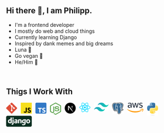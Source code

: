 <h2>Hi there 👋, I am Philipp.</h2>
<ul>
  <li>I'm a frontend developer</li>
  <li>I mostly do web and cloud things</li>
  <li>Currently learning Django</li>
  <li>Inspired by dank memes and big dreams</li>
  <li>Luna 🐶</li>
  <li>Go vegan 🌱</li>
  <li>He/Him 👨</li>
</ul>
<br>
<h2>Thigs I Work With</h2>
<div align="center">
  <img align="left" alt="GIT" width="30px" style="padding-right:10px;" src="https://raw.githubusercontent.com/prpcodes/prpcodes/main/logos/git.svg" />
  <img align="left" alt="JavaScript" width="30px" style="padding-right:10px;" src="https://raw.githubusercontent.com/prpcodes/prpcodes/main/logos/javascript.svg" />
  <img align="left" alt="TypeScript" width="30px" style="padding-right:10px;" src="https://raw.githubusercontent.com/prpcodes/prpcodes/main/logos/typescript.svg" />
  <img align="left" alt="NodeJs" width="30px" style="padding-right:10px;" src="https://raw.githubusercontent.com/prpcodes/prpcodes/main/logos/nodejs.svg" />
  <img align="left" alt="Next.js" width="30px" style="padding-right:10px;" src="https://raw.githubusercontent.com/prpcodes/prpcodes/main/logos/nextjs.svg" />
  <img align="left" alt="React" width="30px" style="padding-right:10px;" src="https://raw.githubusercontent.com/prpcodes/prpcodes/main/logos/react.svg" />
  <img align="left" alt="TailwindCSS" width="40px" style="padding-right:10px;" src="https://raw.githubusercontent.com/prpcodes/prpcodes/main/logos/tailwindcss.svg" />
  <img align="left" alt="PostgreSQL" width="30px" style="padding-right:10px;" src="https://raw.githubusercontent.com/prpcodes/prpcodes/main/logos/postgresql.svg" />
  <img align="left" alt="AWS" width="45px" style="padding-right:10px;" src="https://raw.githubusercontent.com/prpcodes/prpcodes/main/logos/aws.svg" />
  <img align="left" alt="Python" width="30px" style="padding-right:10px;" src="https://raw.githubusercontent.com/prpcodes/prpcodes/main/logos/python.svg" />
  <img align="left" alt="Django" width="70px" style="padding-right:10px;" src="https://raw.githubusercontent.com/prpcodes/prpcodes/main/logos/django.svg" />
</div>

